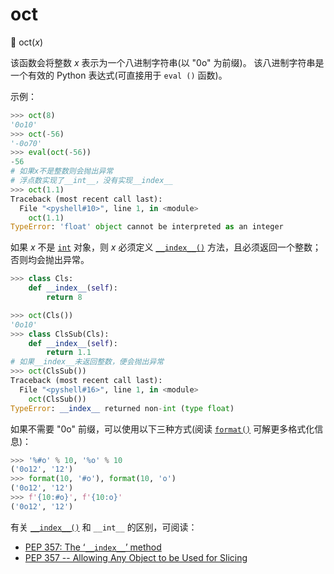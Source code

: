 # oct

🔨 oct(*x*)

该函数会将整数 *x* 表示为一个八进制字符串(以 "0o" 为前缀)。
该八进制字符串是一个有效的 Python 表达式(可直接用于 `eval ()` 函数)。

示例：

```python
>>> oct(8)
'0o10'
>>> oct(-56)
'-0o70'
>>> eval(oct(-56))
-56
# 如果x不是整数则会抛出异常
# 浮点数实现了__int__，没有实现__index__
>>> oct(1.1)
Traceback (most recent call last):
  File "<pyshell#10>", line 1, in <module>
    oct(1.1)
TypeError: 'float' object cannot be interpreted as an integer
```

如果 *x* 不是 [`int`](https://docs.python.org/3/library/functions.html#int) 对象，则 *x* 必须定义 [`__index__()`](https://docs.python.org/3/reference/datamodel.html#object.__index__) 方法，且必须返回一个整数；否则均会抛出异常。

```python
>>> class Cls:
    def __index__(self):
        return 8

>>> oct(Cls())
'0o10'
>>> class ClsSub(Cls):
    def __index__(self):
        return 1.1
# 如果__index__未返回整数，便会抛出异常
>>> oct(ClsSub())
Traceback (most recent call last):
  File "<pyshell#16>", line 1, in <module>
    oct(ClsSub())
TypeError: __index__ returned non-int (type float)
```

如果不需要 "0o" 前缀，可以使用以下三种方式(阅读 [`format()`](https://docs.python.org/3/library/functions.html#format) 可解更多格式化信息)：

```python
>>> '%#o' % 10, '%o' % 10
('0o12', '12')
>>> format(10, '#o'), format(10, 'o')
('0o12', '12')
>>> f'{10:#o}', f'{10:o}'
('0o12', '12')
```

有关 [`__index__()`](https://docs.python.org/3/reference/datamodel.html#object.__index__) 和 `__int__` 的区别，可阅读：

- [PEP 357: The ‘`__index__`’ method](https://docs.python.org/3/whatsnew/2.5.html#pep-357-the-index-method)
- [PEP 357 -- Allowing Any Object to be Used for Slicing](https://www.python.org/dev/peps/pep-0357/)